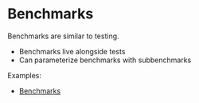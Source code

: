 # Benchmarks

Benchmarks are similar to testing.

* Benchmarks live alongside tests
* Can parameterize benchmarks with subbenchmarks


Examples:

* [Benchmarks](Benchmarks/sample_test.go)

